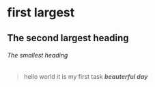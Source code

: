# first largest 
## The second largest heading
###### The smallest heading
> hello world it is my first task
***beauterful day***
